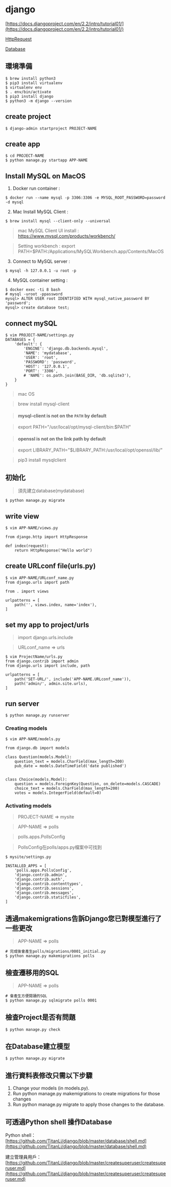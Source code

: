 # django
[https://docs.djangoproject.com/en/2.2/intro/tutorial01/](https://docs.djangoproject.com/en/2.2/intro/tutorial01/)

[HttpRequest](https://docs.djangoproject.com/en/2.2/ref/request-response/#django.http.HttpRequest)

[Database](https://docs.djangoproject.com/en/2.2/intro/tutorial02/)

## 環境準備
```
$ brew install python3
$ pip3 install virtualenv
$ virtualenv env
$ . env/bin/activate
$ pip3 install django
$ python3 -m django --version
```

## create project
```
$ django-admin startproject PROJECT-NAME
```

## create app
```
$ cd PROJECT-NAME
$ python manage.py startapp APP-NAME
```
## Install MySQL on MacOS
1. Docker run container : 
```
$ docker run --name mysql -p 3306:3306 -e MYSQL_ROOT_PASSWORD=password -d mysql
```
2. Mac Install MySQL Client :
```
$ brew install mysql --client-only --universal
```
> mac MySQL Client UI install : https://www.mysql.com/products/workbench/

> Setting workbench : export PATH=$PATH:/Applications/MySQLWorkbench.app/Contents/MacOS
3. Connect to MySQL server :
```
$ mysql -h 127.0.0.1 -u root -p
```
4. MySQL container setting :
```
$ docker exec -ti 8 bash
# mysql -uroot -ppassword
mysql> ALTER USER root IDENTIFIED WITH mysql_native_password BY 'password';
mysql> create database test;
```

## connect mySQL
```
$ vim PROJECT-NAME/settings.py
DATABASES = {
    'default': {
        'ENGINE': 'django.db.backends.mysql',
        'NAME': 'mydatabase',
        'USER': 'root',
        'PASSWORD': 'password',
        'HOST': '127.0.0.1',
        'PORT': '3306',
        # 'NAME': os.path.join(BASE_DIR, 'db.sqlite3'),
    }
}
```
> mac OS

> brew install mysql-client

> #### mysql-client is not on the `PATH` by default

> export PATH="/usr/local/opt/mysql-client/bin:$PATH"

> #### openssl is not on the link path by default

> export LIBRARY_PATH="$LIBRARY_PATH:/usr/local/opt/openssl/lib/"

> pip3 install mysqlclient

## 初始化
> 須先建立database(mydatabase)
```
$ python manage.py migrate
```

## write view
```
$ vim APP-NAME/views.py

from django.http import HttpResponse

def index(request):
    return HttpResponse("Hello world")
```
## create URLconf file(urls.py)
```
$ vim APP-NAME/URLconf_name.py
from django.urls import path

from . import views

urlpatterns = [
    path('', views.index, name='index'),
]
```

## set my app to project/urls
> import django.urls.include

> URLconf_name => urls
```
$ vim ProjectName/urls.py
from django.contrib import admin
from django.urls import include, path

urlpatterns = [
    path('SET-URL/', include('APP-NAME.URLconf_name')),
    path('admin/', admin.site.urls),
]
```

## run server
```
$ python manage.py runserver
```

### Creating models
```
$ vim APP-NAME/models.py

from django.db import models

class Question(models.Model):
    question_text = models.CharField(max_length=200)
    pub_date = models.DateTimeField('date published')


class Choice(models.Model):
    question = models.ForeignKey(Question, on_delete=models.CASCADE)
    choice_text = models.CharField(max_length=200)
    votes = models.IntegerField(default=0)
```
### Activating models
> PROJECT-NAME => mysite

> APP-NAME => polls

> polls.apps.PollsConfig

> PollsConfig在polls/apps.py檔案中可找到
```
$ mysite/settings.py

INSTALLED_APPS = [
    'polls.apps.PollsConfig',
    'django.contrib.admin',
    'django.contrib.auth',
    'django.contrib.contenttypes',
    'django.contrib.sessions',
    'django.contrib.messages',
    'django.contrib.staticfiles',
]
```
## 透過makemigrations告訴Django您已對模型進行了一些更改
> APP-NAME => polls
```
# 完成後會產生polls/migrations/0001_initial.py
$ python manage.py makemigrations polls
```

## 檢查遷移用的SQL
> APP-NAME => polls
```
# 會產生方便閱讀的SQL
$ python manage.py sqlmigrate polls 0001
```

## 檢查Project是否有問題
```
$ python manage.py check
```

## 在Database建立模型
```
$ python manage.py migrate
```

## 進行資料表修改只需以下步驟
1. Change your models (in models.py).
2. Run python manage.py makemigrations to create migrations for those changes
3. Run python manage.py migrate to apply those changes to the database.

## 可透過Python shell 操作Database
Python shell：[https://github.com/TitanLi/django/blob/master/database/shell.md](https://github.com/TitanLi/django/blob/master/database/shell.md)

建立管理員用戶：[https://github.com/TitanLi/django/blob/master/createsuperuser/createsuperuser.md](https://github.com/TitanLi/django/blob/master/createsuperuser/createsuperuser.md)